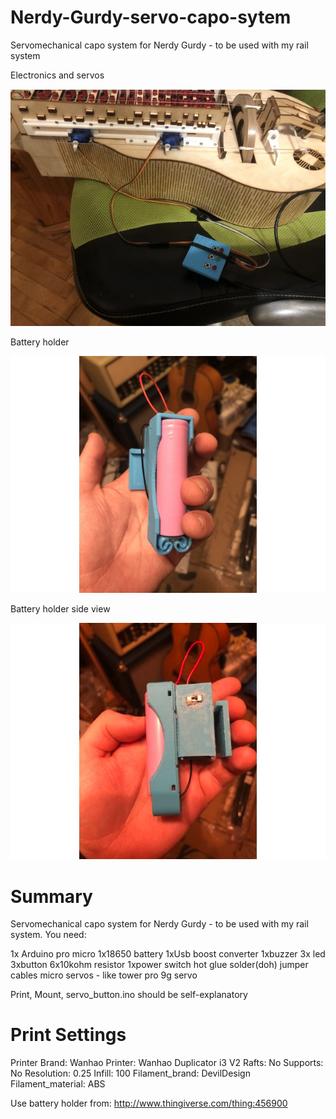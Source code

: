 # Nerdy-Gurdy-servo-capo-sytem
Servomechanical capo system for Nerdy Gurdy - to be used with my rail system

Electronics and servos

![Alt text](https://github.com/theremotheman/Nerdy-Gurdy-servo-capo-sytem/blob/master/images/1.jpg?raw=true "Electronics and servos")

Battery holder

![Alt text](https://github.com/theremotheman/Nerdy-Gurdy-servo-capo-sytem/blob/master/images/2.jpg?raw=true "Battery holder")

Battery holder side view

![Alt text](https://github.com/theremotheman/Nerdy-Gurdy-servo-capo-sytem/blob/master/images/3.jpg?raw=true "Battery holder side view")

# Summary

Servomechanical capo system for Nerdy Gurdy - to be used with my rail system. You need:

1x Arduino pro micro
1x18650 battery
1xUsb boost converter
1xbuzzer
3x led
3xbutton
6x10kohm resistor
1xpower switch
hot glue
solder(doh)
jumper cables
micro servos - like tower pro 9g servo

Print, Mount, servo_button.ino should be self-explanatory 


# Print Settings

Printer Brand: Wanhao
Printer: Wanhao Duplicator i3 V2
Rafts: No
Supports: No
Resolution: 0.25
Infill: 100
Filament_brand: DevilDesign
Filament_material: ABS

Use battery holder from: http://www.thingiverse.com/thing:456900
